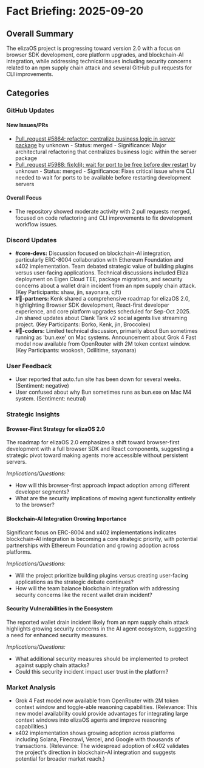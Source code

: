 # Fact Briefing: 2025-09-20

## Overall Summary
The elizaOS project is progressing toward version 2.0 with a focus on browser SDK development, core platform upgrades, and blockchain-AI integration, while addressing technical issues including security concerns related to an npm supply chain attack and several GitHub pull requests for CLI improvements.

## Categories

### GitHub Updates

#### New Issues/PRs
- [Pull_request #5864: refactor: centralize business logic in server package](https://github.com/elizaOS/eliza/pull/5864) by unknown - Status: merged - Significance: Major architectural refactoring that centralizes business logic within the server package
- [Pull_request #5988: fix(cli): wait for port to be free before dev restart](https://github.com/elizaOS/eliza/pull/5988) by unknown - Status: merged - Significance: Fixes critical issue where CLI needed to wait for ports to be available before restarting development servers

#### Overall Focus
- The repository showed moderate activity with 2 pull requests merged, focused on code refactoring and CLI improvements to fix development workflow issues.

### Discord Updates
- **#core-devs:** Discussion focused on blockchain-AI integration, particularly ERC-8004 collaboration with Ethereum Foundation and x402 implementation. Team debated strategic value of building plugins versus user-facing applications. Technical discussions included Eliza deployment on Eigen Cloud TEE, package migrations, and security concerns about a wallet drain incident from an npm supply chain attack. (Key Participants: shaw, jin, sayonara, cjft)
- **#🥇-partners:** Kenk shared a comprehensive roadmap for elizaOS 2.0, highlighting Browser SDK development, React-first developer experience, and core platform upgrades scheduled for Sep-Oct 2025. Jin shared updates about Clank Tank v2 social agents live streaming project. (Key Participants: Borko, Kenk, jin, Broccolex)
- **#💬-coders:** Limited technical discussion, primarily about Bun sometimes running as 'bun.exe' on Mac systems. Announcement about Grok 4 Fast model now available from OpenRouter with 2M token context window. (Key Participants: wookosh, Odilitime, sayonara)

### User Feedback
- User reported that auto.fun site has been down for several weeks. (Sentiment: negative)
- User confused about why Bun sometimes runs as bun.exe on Mac M4 system. (Sentiment: neutral)

### Strategic Insights

#### Browser-First Strategy for elizaOS 2.0
The roadmap for elizaOS 2.0 emphasizes a shift toward browser-first development with a full browser SDK and React components, suggesting a strategic pivot toward making agents more accessible without persistent servers.

*Implications/Questions:*
  - How will this browser-first approach impact adoption among different developer segments?
  - What are the security implications of moving agent functionality entirely to the browser?

#### Blockchain-AI Integration Growing Importance
Significant focus on ERC-8004 and x402 implementations indicates blockchain-AI integration is becoming a core strategic priority, with potential partnerships with Ethereum Foundation and growing adoption across platforms.

*Implications/Questions:*
  - Will the project prioritize building plugins versus creating user-facing applications as the strategic debate continues?
  - How will the team balance blockchain integration with addressing security concerns like the recent wallet drain incident?

#### Security Vulnerabilities in the Ecosystem
The reported wallet drain incident likely from an npm supply chain attack highlights growing security concerns in the AI agent ecosystem, suggesting a need for enhanced security measures.

*Implications/Questions:*
  - What additional security measures should be implemented to protect against supply chain attacks?
  - Could this security incident impact user trust in the platform?

### Market Analysis
- Grok 4 Fast model now available from OpenRouter with 2M token context window and toggle-able reasoning capabilities. (Relevance: This new model availability could provide advantages for integrating large context windows into elizaOS agents and improve reasoning capabilities.)
- x402 implementation shows growing adoption across platforms including Solana, Firecrawl, Vercel, and Google with thousands of transactions. (Relevance: The widespread adoption of x402 validates the project's direction in blockchain-AI integration and suggests potential for broader market reach.)